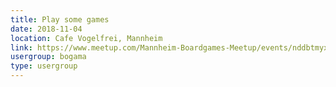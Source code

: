```yaml
---
title: Play some games
date: 2018-11-04
location: Cafe Vogelfrei, Mannheim
link: https://www.meetup.com/Mannheim-Boardgames-Meetup/events/nddbtmyxpbgb/
usergroup: bogama
type: usergroup
---
```

